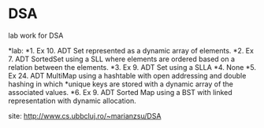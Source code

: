 # DSA
lab work for DSA

*lab: 
 *1. Ex 10. ADT Set represented as a dynamic array of elements.
 *2. Ex 7. ADT SortedSet using a SLL where elements are ordered based
                 on a relation between the elements.
 *3. Ex 9. ADT Set using a SLLA
 *4. None
 *5. Ex 24. ADT MultiMap using a hashtable with open addressing and double hashing in which
              *unique keys are stored with a dynamic array of the associated values.
 *6. Ex 9. ADT Sorted Map using a BST with linked representation with dynamic allocation.
  

site: http://www.cs.ubbcluj.ro/~marianzsu/DSA
